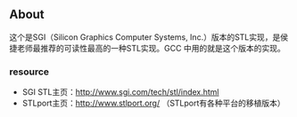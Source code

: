 ## About ##

这个是SGI（Silicon Graphics Computer Systems, Inc.）版本的STL实现，是侯捷老师最推荐的可读性最高的一种STL实现。GCC 中用的就是这个版本的实现。

### resource ###

* SGI STL主页：http://www.sgi.com/tech/stl/index.html
* STLport主页：http://www.stlport.org/  （STLport有各种平台的移植版本）

